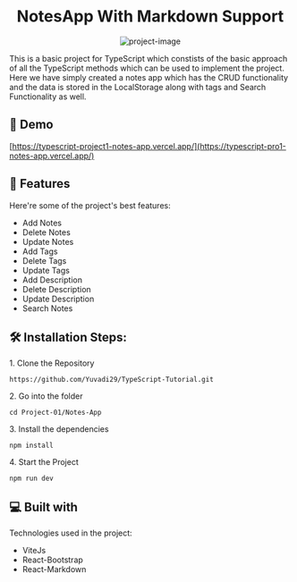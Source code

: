 <h1 align="center" id="title">NotesApp With Markdown Support</h1>

<p align="center"><img src="https://socialify.git.ci/Yuvadi29/TypeScript-Tutorial/image?font=Source%20Code%20Pro&amp;language=1&amp;name=1&amp;owner=1&amp;pattern=Plus&amp;stargazers=1&amp;theme=Dark" alt="project-image"></p>

<p id="description">This is a basic project for TypeScript which constists of the basic approach of all the TypeScript methods which can be used to implement the project. Here we have simply created a notes app which has the CRUD functionality and the data is stored in the LocalStorage along with tags and Search Functionality as well.</p>

<h2>🚀 Demo</h2>

[https://typescript-project1-notes-app.vercel.app/](https://typescript-pro1-notes-app.vercel.app/)

  
  
<h2>🧐 Features</h2>

Here're some of the project's best features:

*   Add Notes
*   Delete Notes
*   Update Notes
*   Add Tags
*   Delete Tags
*   Update Tags
*   Add Description
*   Delete Description
*   Update Description
*   Search Notes

<h2>🛠️ Installation Steps:</h2>

<p>1. Clone the Repository</p>

```
https://github.com/Yuvadi29/TypeScript-Tutorial.git
```

<p>2. Go into the folder</p>

```
cd Project-01/Notes-App
```

<p>3. Install the dependencies</p>

```
npm install
```

<p>4. Start the Project</p>

```
npm run dev
```

  
  
<h2>💻 Built with</h2>

Technologies used in the project:

*   ViteJs
*   React-Bootstrap
*   React-Markdown
